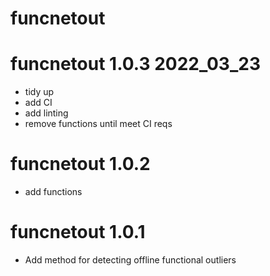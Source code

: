 # funcnetout

# funcnetout 1.0.3 2022_03_23

* tidy up
* add CI
* add linting
* remove functions until meet CI reqs

# funcnetout 1.0.2 

* add functions

# funcnetout 1.0.1 

* Add method for detecting offline functional outliers



